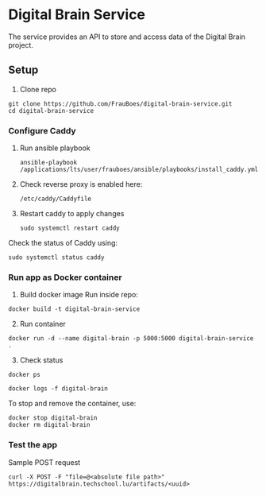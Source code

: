# Digital Brain Service
The service provides an API to store and access data of the Digital Brain project. 

## Setup

1. Clone repo
```
git clone https://github.com/FrauBoes/digital-brain-service.git
cd digital-brain-service
```

### Configure Caddy

1. Run ansible playbook
   
   `ansible-playbook /applications/lts/user/frauboes/ansible/playbooks/install_caddy.yml`

2. Check reverse proxy is enabled here: 
   
   `/etc/caddy/Caddyfile`

3. Restart caddy to apply changes
   
   `sudo systemctl restart caddy`

Check the status of Caddy using:

`sudo systemctl status caddy`

### Run app as Docker container

1. Build docker image
Run inside repo: 

`docker build -t digital-brain-service`

2. Run container
   
`docker run -d --name digital-brain -p 5000:5000 digital-brain-service . `

3. Check status
   
`docker ps`

`docker logs -f digital-brain`

To stop and remove the container, use:
```
docker stop digital-brain
docker rm digital-brain
```

### Test the app

Sample POST request

`curl -X POST -F "file=@<absolute file path>" https://digitalbrain.techschool.lu/artifacts/<uuid>`
